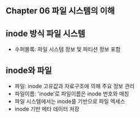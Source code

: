## Chapter 06 파일 시스템의 이해 

## inode 방식 파일 시스템
- 수퍼블록: 파일 시스템 정보 및 파티션 정보 포함

## inode와 파일
- 파일: inode 고유값과 자료구조에 의해 주요 정보 관리
 - 파일이름: 'inode'로 파일이름은 inode 번호와 매칭
 - 파일 시스템에서는 inode를 기반으로 파일 엑세스
 - inode 기반 메타 데이터 저장
